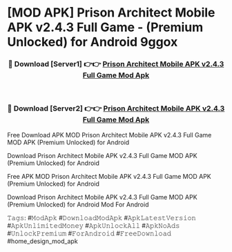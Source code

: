 # [MOD APK] Prison Architect Mobile APK v2.4.3 Full Game - (Premium Unlocked) for Android 9ggox



<div align="center">
<h3>🔴 Download [Server1] 👉👉 <a href="https://momento.my/?title=Prison_Architect_Mobile_APK_v2.4.3_Full_Game">Prison Architect Mobile APK v2.4.3 Full Game Mod Apk</a></h3><br>

<h3>🔴 Download [Server2] 👉👉 <a href="https://momento.my/?title=Prison_Architect_Mobile_APK_v2.4.3_Full_Game">Prison Architect Mobile APK v2.4.3 Full Game Mod Apk</a></h3>
</div>



Free Download APK MOD Prison Architect Mobile APK v2.4.3 Full Game MOD APK (Premium Unlocked) for Android

Download Prison Architect Mobile APK v2.4.3 Full Game MOD APK (Premium Unlocked) for Android

Free APK MOD Prison Architect Mobile APK v2.4.3 Full Game MOD APK (Premium Unlocked) for Android

Download Prison Architect Mobile APK v2.4.3 Full Game MOD APK (Premium Unlocked) for Android Mod For Android

𝚃𝚊𝚐𝚜: #𝙼𝚘𝚍𝙰𝚙𝚔 #𝙳𝚘𝚠𝚗𝚕𝚘𝚊𝚍𝙼𝚘𝚍𝙰𝚙𝚔 #𝙰𝚙𝚔𝙻𝚊𝚝𝚎𝚜𝚝𝚅𝚎𝚛𝚜𝚒𝚘𝚗 #𝙰𝚙𝚔𝚄𝚗𝚕𝚒𝚖𝚒𝚝𝚎𝚍𝙼𝚘𝚗𝚎𝚢 #𝙰𝚙𝚔𝚄𝚗𝚕𝚘𝚌𝚔𝙰𝚕𝚕 #𝙰𝚙𝚔𝙽𝚘𝙰𝚍𝚜 #𝚄𝚗𝚕𝚘𝚌𝚔𝙿𝚛𝚎𝚖𝚒𝚞𝚖 #𝙵𝚘𝚛𝙰𝚗𝚍𝚛𝚘𝚒𝚍 #𝙵𝚛𝚎𝚎𝙳𝚘𝚠𝚗𝚕𝚘𝚊𝚍 #home_design_mod_apk
